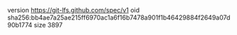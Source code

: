 version https://git-lfs.github.com/spec/v1
oid sha256:bb4ae7a25ae215ff6970ac1a6f16b7478a901f1b46429884f2649a07d90b1774
size 3897
